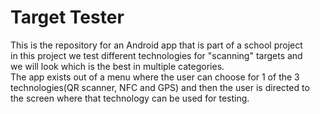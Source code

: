 # Target Tester
This is the repository for an Android app that is part of a school project   
in this project we test different technologies for "scanning" targets and   
we will look which is the best in multiple categories.   
The app exists out of a menu where the user can choose for 1 of the 3   
technologies(QR scanner, NFC and GPS) and then the user is directed to  
the screen where that technology can be used for testing.
